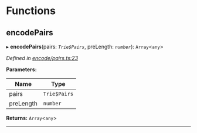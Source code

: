 

# Functions

<a id="encodepairs"></a>

##  encodePairs

▸ **encodePairs**(pairs: *`Trie$Pairs`*, preLength: *`number`*): `Array`<`any`>

*Defined in [encode/pairs.ts:23](https://github.com/polkadot-js/common/blob/3bc1b75/packages/trie-hash/src/encode/pairs.ts#L23)*

**Parameters:**

| Name | Type |
| ------ | ------ |
| pairs | `Trie$Pairs` |
| preLength | `number` |

**Returns:** `Array`<`any`>

___

